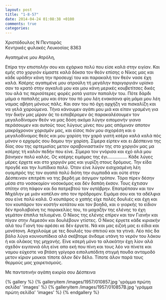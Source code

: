 ```yaml
---
layout: post
title: "1-8-57"
date: 2014-04-24 01:08:38 +0100
comments: true
categories: 
---
```


Χριστόδουλος Ν Πενταράς<br/>
Κεντρικές φυλακές Λευκοσίας 8363

Αγαπημένε μου Ατρόλη,

Επίρα την επιστολήν σου και εχάρικα πολύ που είσε καλά στην ειγίαν. Και εμής στο χοργιόν είμαστε καλά δόκσα τον θεόν επίσης ο Νϊκος μας και κάδε υράδην κάνη την προσευχί του και παρακαλή τον θεόν νασε έχη καλά. Κσέρης αγαπιμένε μου ατρούλη τή μεγάλην παριγοργιάν υρίσκο σαν το κρατό στην αγκαλιά μου και μου κάνη μερικές κουβετίτσες δικές του αλά τις περισότερες φορές ροτά γιατον παπαλήν του. Πότε δάρδι μάμα ο παπαλής μου και όταν του πό μου λέη ενακσανα φίη μάμα μου λέη ναμας αβήση μόνους πάλς. Και σαν του πό όχη αρχήζη να πισκαλίζη και να γελά χαρούμενα.
Τήνα κάνουμεν αγάπι μου μιά και είταν γραμένη για την δικήν μας μίραν άς το ειποβέρομεν άς παρακαλέσουμεν τον μεγαλοδίναμον θεόν να μας δόση ακόμα λύγην ειπομονήν γιανα περάσουμεν και αυτούς τους λύγους μίνες που μας απόμιναν αποτον μακρόχρονον χορισμόν μας, και είσος πιόν μου σιχορέση και ο μεγαλοδίναμος θεός και μου χαρίση την χαρά γιατή κσέρο καλά καλά πός μόνον ο ερχομός σου δαμου την χαρίση. Σίμερα είρτεν και ει Δέσπεινα της δίας σου της αρτεμισίας μετον αραβονιαστικόν της στο χοργιόν μας μα κσέρης τή καλόν πεδήν που είνε. Σίμερα τον γνόρισα και εχό αλά μου βάνηκεν πολύ καλός. Ος κσέρης ειμάμας της έγι................
Κάδε λύγες μέρες έρχετε και στο χοργιόν μας και γυρίζη στους δρόμους. Την είδα προγδέ και την λυπίδικα πολύ. Όταν είνε λύγον εισιχασμένη λέη ογαμπρός της τον αγαπά πολύ διότη την συμπαδά και ούτε στην Δέσπειναν επιτρέπι να της βερδή με άσγιμον τρόπον. Τόρα πίρεν δέσην μέσα στο νοσοκομίον νοσοκόμος και δέν δαπάη έκσον. Τους έχτισαν σπίτην στη πάφον και δα πατρεβτού τον ογτόβρην. Επατρέπσαν και τον Μιχάλην με μιάν κοπέλαν απο τον πρόδρομον. Ειμάμα σου και τα αδέλφια σου είνε πολύ καλά. Ο κουπάρος ο χαπής είχε πολές δουλιές και έχη και τον κουπάρον τον κοστήν κοτάτου και τον βοηδά, και ο γιορκής το είδιον δέν προλαβαίνη τις παρακελίες του, το μαχαζήν της ελένης το έχη γεμάτον έπιπλα τελιομένα. Ο Νίκος της ελένης επίρεν και τον Γιανήν και πίγαν στην Λεμεσόν και δουλέβουν γτίστες. Ο Νίκος έργετε κάδε κιριακήν αλά του Γιανή του αρέσει κε δέν έργετε. Νά και μας ειζοή μας ει είδια και μονότονη. Ασχολούμε με τες δουλιές του σπιτιού και τα γτινά. Λέο πός δα βάλο λύγα κουνουπίδκια αλά σκέβτομε άνδαμε υτάνη το νερόν του λάκου ή και ολάκος της μηχανής. Είνε κσερή μόνο το αλακάτην έχη λίον αλά σχεδόν ειγιτονιά όλη είνε απο εκή που πίνη και τους λέο να πίνετε και ναμου εύχεστε να βτάση γρίγορα ειπολυπόδιτη στιγμή πουδα ανταμοδό μετον κίριον μουκαι τίποτε άλον δέν δέλο. Τίποτε άλον παρά τους θερμούς μας χαιρετισμούς.

Με παντοτινήν αγάπη εικιρία σου Δέσπεινα


{% gallery %}
  {% galleryitem /images/1957/010857.jpg 'γράμμα πρώτη σελίδα' 'images' %}
  {% galleryitem /images/1957/010857B.jpg 'γράμμα πρώτη σελίδα' 'images' %}
{% endgallery %}
